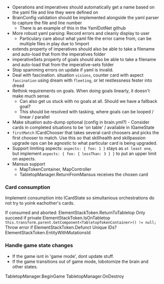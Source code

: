 - Operations and imperatives should automatically get a name based on the yaml file and line they were defined on
- BrainConfig validation should be implemented alongside the yaml parser to capture the file and line number
  - There is an example of this in the YamlDotNet github
- More robust yaml parsing: Record errors and cleanly display to user
  - Particulary care about what yaml file the error came from, can be multiple files in play due to !import
- extends property of imperatives should also be able to take a filename and auto-load that from the imperatives folder
- imperativeSets property of goals should also be able to take a filename and auto-load that from the imperative-sets folder
- Stop spamming errors on update if yaml is invalid.
- Deal with fascination. situation `visions`, counter card with aspect `fascination` using dream with `fleeting`, or let restlessness fester into dread
- Rethink requirements on goals. When doing goals linearly, it doesn't make much sense.
  - Can also get us stuck with no goals at all. Should we have a fallback goal?
  - This should be resolved with tasking, where goals can be looped / linear / parallel
- Make situation auto-dump optional (config in brain.yml?) - Consider cards in completed situations to be 'on table' / available in IGameState
- `firstMatch` ICardChooser that takes several card choosers and picks the first chooser to match. Use this so that skillhealth and skillpassion upgrade ops can be agnostic to what particular card is being upgraded.
- Support limiting aspects: `aspects: { foo: 1 }` stays as `at least one`, but implement `aspects: { foo: { lessThan: 3 } }` to put an upper limit on aspects.
- Mansus support
  - MapTokenContainer, MapController
  - TabletopManager.ReturnFromMansus receives the chosen card

### Card consumption

Implement consumption into ICardState so simultanious orchestrations do not try to yoink eachother's cards.

If consumed and aborted: ElementStackToken.ReturnToTabletop
Only succeed if private ElementStackToken.IsOnTabletop `this.transform.parent.GetComponent<TabletopTokenContainer>() != null;`
Throw error if ElementStackToken.Defunct
Unique IDs? ElementStackToken.EntityWithMutationsId

### Handle game state changes

- If the game isnt in 'game mode', dont update stuff.
- If the game transitions out of game mode, lobotomize the brain and other states.

TabletopManager.BeginGame
TabletopManager.OnDestroy
